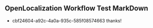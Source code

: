 ## OpenLocalization Workflow Test MarkDown
* cbf24604-a92c-4a0a-935c-585f08574663 thanks!

<!--HONumber=Jul16_HO5-->


